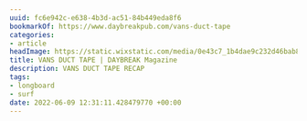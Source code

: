 ```yaml
---
uuid: fc6e942c-e638-4b3d-ac51-84b449eda8f6
bookmarkOf: https://www.daybreakpub.com/vans-duct-tape
categories:
- article
headImage: https://static.wixstatic.com/media/0e43c7_1b4dae9c232d46bab83ea8c6498aa9af~mv2.jpg/v1/fill/w_2500,h_3747,al_c/0e43c7_1b4dae9c232d46bab83ea8c6498aa9af~mv2.jpg
title: VANS DUCT TAPE | DAYBREAK Magazine
description: VANS DUCT TAPE RECAP
tags:
- longboard
- surf
date: 2022-06-09 12:31:11.428479770 +00:00
---
```

